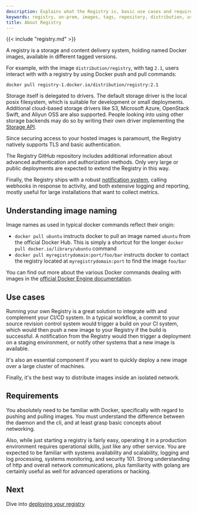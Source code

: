```yaml
---
description: Explains what the Registry is, basic use cases and requirements
keywords: registry, on-prem, images, tags, repository, distribution, use cases, requirements
title: About Registry
---
```


{{< include "registry.md" >}}

A registry is a storage and content delivery system, holding named Docker
images, available in different tagged versions.

For example, with the image `distribution/registry`, with tag `2.1`, users interact with  with a registry by using Docker push and pull commands:

  ```console
  docker pull registry-1.docker.io/distribution/registry:2.1
  ```

Storage itself is delegated to drivers. The default storage driver is the local
posix filesystem, which is suitable for development or small deployments.
Additional cloud-based storage drivers like S3, Microsoft Azure, OpenStack Swift,
and Aliyun OSS are also supported. People looking into using other storage
backends may do so by writing their own driver implementing the
[Storage API](storage-drivers/index.md).

Since securing access to your hosted images is paramount, the Registry natively
supports TLS and basic authentication.

The Registry GitHub repository includes additional information about advanced
authentication and authorization methods. Only very large or public deployments
are expected to extend the Registry in this way.

Finally, the Registry ships with a robust [notification system](notifications.md),
calling webhooks in response to activity, and both extensive logging and reporting,
mostly useful for large installations that want to collect metrics.

## Understanding image naming

Image names as used in typical docker commands reflect their origin:

 * `docker pull ubuntu` instructs docker to pull an image named `ubuntu` from the official Docker Hub. This is simply a shortcut for the longer `docker pull docker.io/library/ubuntu` command
 * `docker pull myregistrydomain:port/foo/bar` instructs docker to contact the registry located at `myregistrydomain:port` to find the image `foo/bar`

You can find out more about the various Docker commands dealing with images in
the [official Docker Engine documentation](../engine/reference/commandline/cli.md).

## Use cases

Running your own Registry is a great solution to integrate with and complement
your CI/CD system. In a typical workflow, a commit to your source revision
control system would trigger a build on your CI system, which would then push a
new image to your Registry if the build is successful. A notification from the
Registry would then trigger a deployment on a staging environment, or notify
other systems that a new image is available.

It's also an essential component if you want to quickly deploy a new image over
a large cluster of machines.

Finally, it's the best way to distribute images inside an isolated network.

## Requirements

You absolutely need to be familiar with Docker, specifically with regard to
pushing and pulling images. You must understand the difference between the
daemon and the cli, and at least grasp basic concepts about networking.

Also, while just starting a registry is fairly easy, operating it in a
production environment requires operational skills, just like any other service.
You are expected to be familiar with systems availability and scalability,
logging and log processing, systems monitoring, and security 101. Strong
understanding of http and overall network communications, plus familiarity with
golang are certainly useful as well for advanced operations or hacking.

## Next

Dive into [deploying your registry](deploying.md)